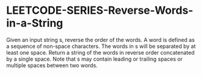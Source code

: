 # LEETCODE-SERIES-Reverse-Words-in-a-String
Given an input string s, reverse the order of the words.  A word is defined as a sequence of non-space characters. The words in s will be separated by at least one space.  Return a string of the words in reverse order concatenated by a single space.  Note that s may contain leading or trailing spaces or multiple spaces between two words.
